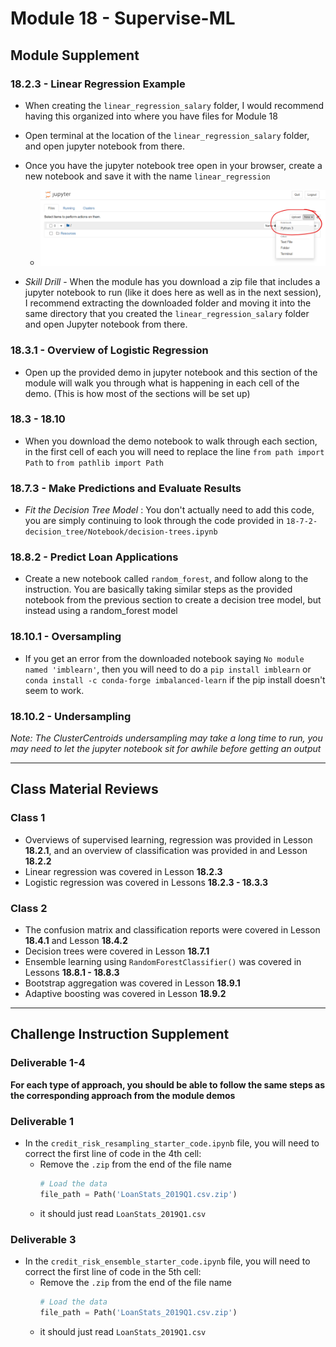 # Module 18 - Supervise-ML

## Module Supplement

### 18.2.3 - Linear Regression Example

- When creating the `linear_regression_salary` folder, I would recommend having this organized into where you have files for Module 18

- Open terminal at the location of the `linear_regression_salary` folder, and open jupyter notebook from there. 

- Once you have the jupyter notebook tree open in your browser, create a new notebook and save it with the name `linear_regression`
    - ![New Notebook](Images/new_notebook.png)

- *Skill Drill* - When the module has you download a zip file that includes a jupyter notebook to run (like it does here as well as in the next session), I recommend extracting the downloaded folder and moving it into the same directory that you created the `linear_regression_salary` folder and open Jupyter notebook from there.

### 18.3.1 - Overview of Logistic Regression

- Open up the provided demo in jupyter notebook and this section of the module will walk you through what is happening in each cell of the demo. (This is how most of the sections will be set up)

### 18.3 - 18.10

- When you download the demo notebook to walk through each section, in the first cell of each you will need to replace the line `from path import Path` to `from pathlib import Path`

### 18.7.3 - Make Predictions and Evaluate Results

- *Fit the Decision Tree Model* : You don't actually need to add this code, you are simply continuing to look through the code provided in `18-7-2-decision_tree/Notebook/decision-trees.ipynb`

### 18.8.2 - Predict Loan Applications

- Create a new notebook called `random_forest`, and follow along to the instruction. You are basically taking similar steps as the provided notebook from the previous section to create a decision tree model, but instead using a random_forest model

### 18.10.1 - Oversampling

- If you get an error from the downloaded notebook saying `No module named 'imblearn'`, then you will need to do a `pip install imblearn` or `conda install -c conda-forge imbalanced-learn` if the pip install doesn't seem to work. 

### 18.10.2 - Undersampling

*Note: The ClusterCentroids undersampling may take a long time to run, you may need to let the jupyter notebook sit for awhile before getting an output*

- - -

## Class Material Reviews

### Class 1
- Overviews of supervised learning, regression was provided in Lesson **18.2.1**, and an overview of classification was provided in and Lesson **18.2.2**
- Linear regression was covered in Lesson **18.2.3**
- Logistic regression was covered in Lessons **18.2.3 - 18.3.3**

### Class 2
- The confusion matrix and classification reports were covered in Lesson **18.4.1** and Lesson **18.4.2**
- Decision trees were covered in Lesson **18.7.1**
- Ensemble learning using `RandomForestClassifier()` was covered in Lessons **18.8.1 - 18.8.3**
- Bootstrap aggregation was covered in Lesson **18.9.1**
- Adaptive boosting was covered in Lesson **18.9.2**

- - -

## Challenge Instruction Supplement

### Deliverable 1-4

**For each type of approach, you should be able to follow the same steps as the corresponding approach from the module demos**

### Deliverable 1

- In the `credit_risk_resampling_starter_code.ipynb` file, you will need to correct the first line of code in the 4th cell: 
    - Remove the `.zip` from the end of the file name
        ```python
        # Load the data
        file_path = Path('LoanStats_2019Q1.csv.zip')
    - it should just read `LoanStats_2019Q1.csv`

### Deliverable 3

- In the `credit_risk_ensemble_starter_code.ipynb` file, you will need to correct the first line of code in the 5th cell: 
    - Remove the `.zip` from the end of the file name
        ```python
        # Load the data
        file_path = Path('LoanStats_2019Q1.csv.zip')
    - it should just read `LoanStats_2019Q1.csv` 



